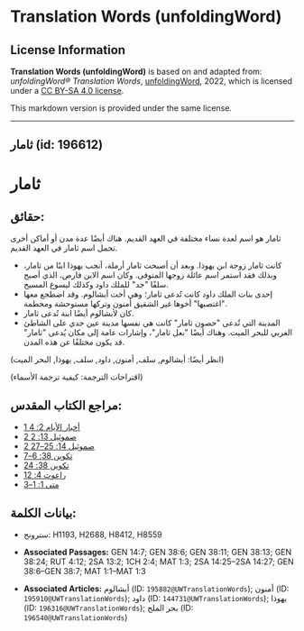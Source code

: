 # Translation Words (unfoldingWord)

## License Information

**Translation Words (unfoldingWord)** is based on and adapted from: _unfoldingWord® Translation Words_, [unfoldingWord](https://unfoldingword.org/utw), 2022, which is licensed under a [CC BY-SA 4.0 license](https://creativecommons.org/licenses/by-sa/4.0/legalcode.en).

This markdown version is provided under the same license.



--------------------------------

## ثامار (id: 196612)

ثامار
=====

حقائق:
------

ثامار هو اسم لعدة نساء مختلفة في العهد القديم. هناك أيضًا عدة مدن أو أماكن أخرى تحمل اسم ثامار في العهد القديم.

* كانت ثامار زوجة ابن يهوذا. وبعد أن أصبحت ثامار أرملة، أنجب يهوذا ابنًا من ثامار، وبذلك فقد استمر اسم عائلة زوجها المتوفى. وكان اسم الابن فارص، الذي أصبح سلفًا "جد" للملك داود وكذلك ليسوع المسيح.
* إحدى بنات الملك داود كانت تُدعى ثامار؛ وهي أخت أبشالوم. وقد اضطجع معها "اغتصبها" أخوها غير الشقيق أمنون وتركها مستوحشة ومحطمة.
* كان لأبشالوم أيضًا ابنة تُدعى ثامار.
* المدينة التي تُدعى "حصون ثامار" كانت هي نفسها مدينة عين جدي على الشاطئ الغربي للبحر الميت. وهناك أيضًا "بعل ثامار"، وإشارات عامة إلى مكان يُدعى "ثامار" قد يكون مختلفًا عن هذه المدن.

(انظر أيضًا: أبشالوم, سلف, أمنون, داود, سلف, يهوذا, البحر الميت)

(اقتراحات الترجمة: كيفية ترجمة الأسماء)

مراجع الكتاب المقدس:
--------------------

* [1 أخبار الأيام 2: 4](https://ref.ly/1Chr2:4)
* [2 صموئيل 13: 2](https://ref.ly/2Sam13:2)
* [2 صموئيل 14: 25–27](https://ref.ly/2Sam14:25-2Sam14:27)
* [تكوين 38: 6–7](https://ref.ly/Gen38:6-Gen38:7)
* [تكوين 38: 24](https://ref.ly/Gen38:24)
* [راعوث 4: 12](https://ref.ly/Ruth4:12)
* [متى 1: 1–3](https://ref.ly/Matt1:1-Matt1:3)

بيانات الكلمة:
--------------

* سترونج: H1193, H2688, H8412, H8559

* **Associated Passages:** GEN 14:7; GEN 38:6; GEN 38:11; GEN 38:13; GEN 38:24; RUT 4:12; 2SA 13:2; 1CH 2:4; MAT 1:3; 2SA 14:25–2SA 14:27; GEN 38:6–GEN 38:7; MAT 1:1–MAT 1:3
* **Associated Articles:** أبشالوم (ID: `195882@UWTranslationWords`); أمنون (ID: `195910@UWTranslationWords`); داود (ID: `144731@UWTranslationWords`); يهوذا (ID: `196316@UWTranslationWords`); بحر الملح (ID: `196540@UWTranslationWords`)

